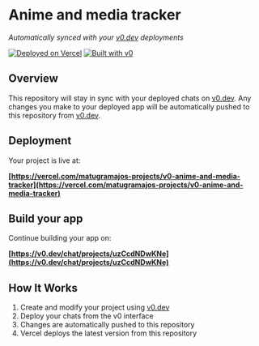 # Anime and media tracker

*Automatically synced with your [v0.dev](https://v0.dev) deployments*

[![Deployed on Vercel](https://img.shields.io/badge/Deployed%20on-Vercel-black?style=for-the-badge&logo=vercel)](https://vercel.com/matugramajos-projects/v0-anime-and-media-tracker)
[![Built with v0](https://img.shields.io/badge/Built%20with-v0.dev-black?style=for-the-badge)](https://v0.dev/chat/projects/uzCcdNDwKNe)

## Overview

This repository will stay in sync with your deployed chats on [v0.dev](https://v0.dev).
Any changes you make to your deployed app will be automatically pushed to this repository from [v0.dev](https://v0.dev).

## Deployment

Your project is live at:

**[https://vercel.com/matugramajos-projects/v0-anime-and-media-tracker](https://vercel.com/matugramajos-projects/v0-anime-and-media-tracker)**

## Build your app

Continue building your app on:

**[https://v0.dev/chat/projects/uzCcdNDwKNe](https://v0.dev/chat/projects/uzCcdNDwKNe)**

## How It Works

1. Create and modify your project using [v0.dev](https://v0.dev)
2. Deploy your chats from the v0 interface
3. Changes are automatically pushed to this repository
4. Vercel deploys the latest version from this repository
